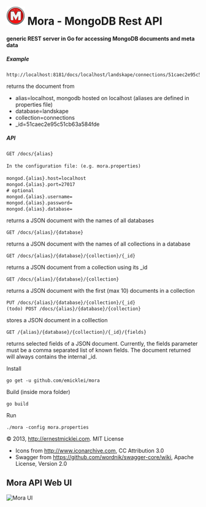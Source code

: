 # ![](Letter-M-icon.png) Mora - MongoDB Rest API

#### generic REST server in Go for accessing MongoDB documents and meta data
	
##### Example		
	
	http://localhost:8181/docs/localhost/landskape/connections/51caec2e95c51cb63a584fde	

returns the document from

 - alias=localhost, mongodb hosted on localhost (aliases are defined in properties file)
 - database=landskape
 - collection=connections
 - _id=51caec2e95c51cb63a584fde

##### API	
			
	GET /docs/{alias}
	
	In the configuration file: (e.g. mora.properties)
	
	mongod.{alias}.host=localhost
	mongod.{alias}.port=27017
	# optional
	mongod.{alias}.username=
	mongod.{alias}.password=
	mongod.{alias}.database=

returns a JSON document with the names of all databases	
			
	GET /docs/{alias}/{database}
	
returns a JSON document with the names of all collections in a database	
	
	GET /docs/{alias}/{database}/{collection}/{_id}

returns a JSON document from a collection using its _id							

	GET /docs/{alias}/{database}/{collection}
	
returns a JSON document with the first (max 10) documents in a collection		

	PUT /docs/{alias}/{database}/{collection}/{_id}
	(todo) POST /docs/{alias}/{database}/{collection}
	
stores a JSON document in a colllection	

	GET /{alias}/{database}/{collection}/{_id}/{fields}

returns selected fields of a JSON document. Currently, the fields parameter must be
a comma separated list of known fields. The document returned will always contains the internal _id.


Install
						
	go get -u github.com/emicklei/mora
	
Build (inside mora folder)
	
	go build 

Run

	./mora -config mora.properties
	
&copy; 2013, http://ernestmicklei.com. MIT License
 - Icons from http://www.iconarchive.com, CC Attribution 3.0
 - Swagger from https://github.com/wordnik/swagger-core/wiki, Apache License, Version 2.0 	

## Mora API Web UI
![Mora UI](https://s3.amazonaws.com/public.philemonworks.com/mora/mora-2013-08-04.png)